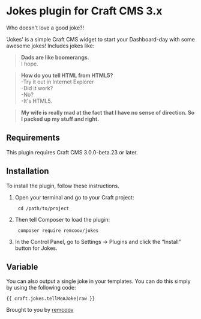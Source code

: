 # Jokes plugin for Craft CMS 3.x

Who doesn't love a good joke?!

'Jokes' is a simple Craft CMS widget to start your Dashboard-day with some awesome jokes! Includes jokes like:

> **Dads are like boomerangs.** <br>I hope.

> **How do you tell HTML from HTML5?**<br>
-Try it out in Internet Explorer<br>
-Did it work?<br>
-No?<br>
-It's HTML5.<br>

> **My wife is really mad at the fact that I have no sense of direction. So I packed up my stuff and right.**

## Requirements

This plugin requires Craft CMS 3.0.0-beta.23 or later.

## Installation

To install the plugin, follow these instructions.

1. Open your terminal and go to your Craft project:

        cd /path/to/project

2. Then tell Composer to load the plugin:

        composer require remcoov/jokes

3. In the Control Panel, go to Settings → Plugins and click the “Install” button for Jokes.

## Variable

You can also output a single joke in your templates. You can do this simply by using the following code:

```
{{ craft.jokes.tellMeAJoke|raw }}
```

Brought to you by [remcoov](https://github.com/remcoov)